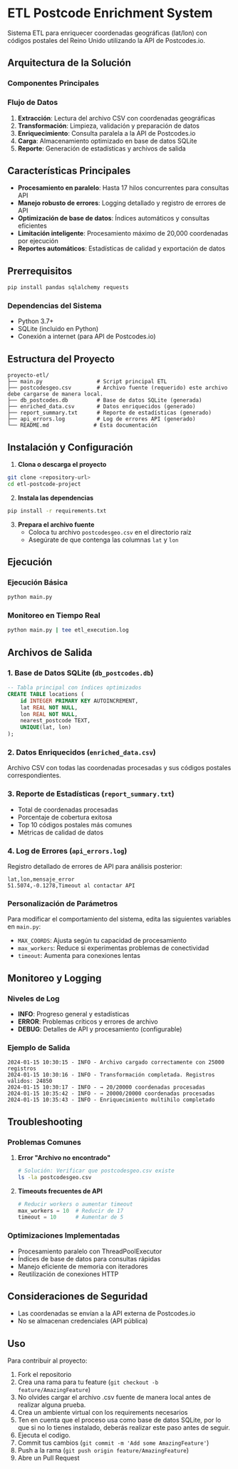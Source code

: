 # ETL Postcode Enrichment System

Sistema ETL para enriquecer coordenadas geográficas (lat/lon) con códigos postales del Reino Unido utilizando la API de Postcodes.io.

## Arquitectura de la Solución

### Componentes Principales
### Flujo de Datos

1. **Extracción**: Lectura del archivo CSV con coordenadas geográficas
2. **Transformación**: Limpieza, validación y preparación de datos
3. **Enriquecimiento**: Consulta paralela a la API de Postcodes.io
4. **Carga**: Almacenamiento optimizado en base de datos SQLite
5. **Reporte**: Generación de estadísticas y archivos de salida

## Características Principales

- **Procesamiento en paralelo**: Hasta 17 hilos concurrentes para consultas API
- **Manejo robusto de errores**: Logging detallado y registro de errores de API
- **Optimización de base de datos**: Índices automáticos y consultas eficientes
- **Limitación inteligente**: Procesamiento máximo de 20,000 coordenadas por ejecución
- **Reportes automáticos**: Estadísticas de calidad y exportación de datos

## Prerrequisitos

```bash
pip install pandas sqlalchemy requests
```

### Dependencias del Sistema

- Python 3.7+
- SQLite (incluido en Python)
- Conexión a internet (para API de Postcodes.io)

## Estructura del Proyecto

```
proyecto-etl/
├── main.py                 # Script principal ETL
├── postcodesgeo.csv        # Archivo fuente (requerido) este archivo debe cargarse de manera local.
├── db_postcodes.db         # Base de datos SQLite (generada)
├── enriched_data.csv       # Datos enriquecidos (generado)
├── report_summary.txt      # Reporte de estadísticas (generado)
├── api_errors.log          # Log de errores API (generado)
└── README.md              # Esta documentación
```

## Instalación y Configuración

1. **Clona o descarga el proyecto**
```bash
git clone <repository-url>
cd etl-postcode-project
```

2. **Instala las dependencias**
```bash
pip install -r requirements.txt
```

3. **Prepara el archivo fuente**
   - Coloca tu archivo `postcodesgeo.csv` en el directorio raíz
   - Asegúrate de que contenga las columnas `lat` y `lon`

## Ejecución

### Ejecución Básica
```bash
python main.py
```

### Monitoreo en Tiempo Real
```bash
python main.py | tee etl_execution.log
```

## Archivos de Salida

### 1. Base de Datos SQLite (`db_postcodes.db`)
```sql
-- Tabla principal con índices optimizados
CREATE TABLE locations (
    id INTEGER PRIMARY KEY AUTOINCREMENT,
    lat REAL NOT NULL,
    lon REAL NOT NULL,
    nearest_postcode TEXT,
    UNIQUE(lat, lon)
);
```

### 2. Datos Enriquecidos (`enriched_data.csv`)
Archivo CSV con todas las coordenadas procesadas y sus códigos postales correspondientes.

### 3. Reporte de Estadísticas (`report_summary.txt`)
- Total de coordenadas procesadas
- Porcentaje de cobertura exitosa
- Top 10 códigos postales más comunes
- Métricas de calidad de datos

### 4. Log de Errores (`api_errors.log`)
Registro detallado de errores de API para análisis posterior:
```
lat,lon,mensaje_error
51.5074,-0.1278,Timeout al contactar API
```
### Personalización de Parámetros

Para modificar el comportamiento del sistema, edita las siguientes variables en `main.py`:

- `MAX_COORDS`: Ajusta según tu capacidad de procesamiento
- `max_workers`: Reduce si experimentas problemas de conectividad
- `timeout`: Aumenta para conexiones lentas

## Monitoreo y Logging

### Niveles de Log
- **INFO**: Progreso general y estadísticas
- **ERROR**: Problemas críticos y errores de archivo
- **DEBUG**: Detalles de API y procesamiento (configurable)

### Ejemplo de Salida
```
2024-01-15 10:30:15 - INFO - Archivo cargado correctamente con 25000 registros
2024-01-15 10:30:16 - INFO - Transformación completada. Registros válidos: 24850
2024-01-15 10:30:17 - INFO - → 20/20000 coordenadas procesadas
2024-01-15 10:35:42 - INFO - → 20000/20000 coordenadas procesadas
2024-01-15 10:35:43 - INFO - Enriquecimiento multihilo completado
```

## Troubleshooting

### Problemas Comunes

1. **Error "Archivo no encontrado"**
   ```bash
   # Solución: Verificar que postcodesgeo.csv existe
   ls -la postcodesgeo.csv
   ```

2. **Timeouts frecuentes de API**
   ```python
   # Reducir workers o aumentar timeout
   max_workers = 10  # Reducir de 17
   timeout = 10      # Aumentar de 5
   ```
### Optimizaciones Implementadas
- Procesamiento paralelo con ThreadPoolExecutor
- Índices de base de datos para consultas rápidas
- Manejo eficiente de memoria con iteradores
- Reutilización de conexiones HTTP

## Consideraciones de Seguridad

- Las coordenadas se envían a la API externa de Postcodes.io
- No se almacenan credenciales (API pública)

## Uso

Para contribuir al proyecto:

1. Fork el repositorio
2. Crea una rama para tu feature (`git checkout -b feature/AmazingFeature`)
3. No olvides cargar el archivo .csv fuente de manera local antes de realizar alguna prueba.
4. Crea un ambiente virtual con los requirements necesarios
5. Ten en cuenta que el proceso usa como base de datos SQLite, por lo que si no lo tienes instalado, deberás realizar este paso antes de seguir.
6. Ejecuta el codigo.
4. Commit tus cambios (`git commit -m 'Add some AmazingFeature'`)
5. Push a la rama (`git push origin feature/AmazingFeature`)
6. Abre un Pull Request
